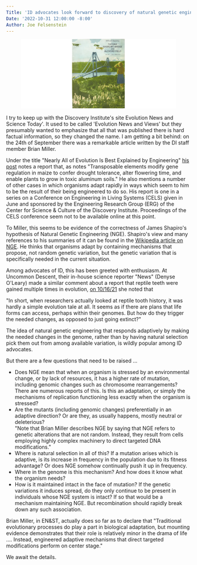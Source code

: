 ```yaml
---
Title: 'ID advocates look forward to discovery of natural genetic engineering'
Date: '2022-10-31 12:00:00 -8:00'
Author: Joe Felsenstein
---
```


<figure><img src="/uploads/2021/Tacoma_Narrows_Bridge.jpg" alt="Image of the Tacoma Narrows Bridge"/></figure>

I try to keep up with the Discovery Institute's site Evolution News and Science Today'.  It used to
be called 'Evolution News and Views' but they presumably wanted to emphasize that all that was
published there is hard factual information, so they changed the name.  I am getting a bit
behind: on the 24th of September there was a remarkable article written by the DI staff member
Brian Miller.

Under the title "Nearly All of Evolution Is Best Explained by Engineering" [his
post](https://evolutionnews.org/2021/09/nearly-all-of-evolution-is-best-explained-by-engineering/) notes a
report that, as notes "Transposable elements modify gene regulation in maize to confer drought tolerance,
alter flowering time, and enable plants to grow in toxic aluminum soils."  He also mentions a number
of other cases in which organisms adapt rapidly in ways which seem to him to be the result
of their being engineered to do so.  His report is one in a series on a Conference on Engineering in
Living Systems (CELS) given in June and sponsored by the Engineering Research Group (ERG) of
the Center for Science &amp; Culture of the Discovery Institute.  Proceedings of the CELS conference
seem not to be available online at this point.

To Miller, this seems to be evidence of the correctness of James Shapiro's hypothesis of
Natural Genetic Engineering (NGE).  Shapiro's view and many references to his summaries of it
can be found in the [Wikipedia article on NGE](https://en.wikipedia.org/wiki/Natural_genetic_engineering).
He thinks that organisms adapt by containing mechanisms that propose, not random genetic variation, but
the genetic variation that is specifically needed in the current situation.

Among advocates of ID, this has been greeted with enthusiasm.  At Uncommon Descent, their in-house
science reporter "News" (Denyse O'Leary) made a similar comment about a report that reptile teeth
were gained multiple times in evolution, [on
10/16/21](https://uncommondescent.com/evolution/reptiles-evolved-de-evolved-re-evolved-teeth/) she noted that

"In short, when researchers actually looked at reptile tooth history, it was hardly a simple evolution tale at all. It seems as if there are plans that life forms can access, perhaps within their genomes. But how do they trigger the
needed changes, as opposed to just going extinct?"

The idea of natural genetic engineering that responds adaptively by making the needed changes in the
genome, rather than by having natural selection pick them out from among available variation, is wildly
popular among ID advocates.

But there are a few questions that need to be raised ...

<!--more-->

* Does NGE mean that when an organism is stressed by an environmental change, or by lack of
resources, it has a higher rate of mutation, including genomic changes such as chromosome
rearrangements?  There are numerous reports of this.  Is this an adaptation, or simply
the mechanisms of replication functioning less exactly when the organism is stressed?
* Are the mutants (including genomic changes) preferentially in an adaptive direction?  Or are
they, as usually happens, mostly neutral or deleterious?  
"Note that Brian Miller describes NGE by saying that
NGE refers to genetic alterations that are not random. Instead, they result from cells employing highly complex machinery to direct targeted DNA modifications."
* Where is natural selection in all of this?  If a mutation arises which is adaptive, is its
increase in frequency in the population due to its fitness advantage?  Or does NGE somehow
continually push it up in frequency.
* Where in the genome is this mechanism?  And how does it know what the organism needs?
* How is it maintained intact in the face of mutation?  If the genetic variations it induces
spread, do they only continue to be present in individuals whose NGE system is intact?  If so
that would be a mechanism maintaining NGE.  But recombination should rapidly break down any such
association.

Brian Miller, in EN&amp;ST, actually does so far as to declare that
"Traditional evolutionary processes do play a part in biological adaptation, but mounting evidence
demonstrates that their role is relatively minor in the drama of life .... Instead, engineered
adaptive mechanisms that direct targeted modifications perform on center stage."

We await the details.



